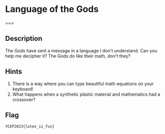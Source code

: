 # Language of the Gods
===

## Description
The Gods have sent a message in a language I don't understand. Can you help me decipher it? The Gods do like their math, don't they?

## Hints
1. There is a way where you can type beautiful math equations on your keyboard!
2. What happens when a synthetic plastic material and mathematics had a crossover?

## Flag
```
YCEP2023{latex_is_fun}
```